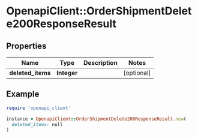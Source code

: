 # OpenapiClient::OrderShipmentDelete200ResponseResult

## Properties

| Name | Type | Description | Notes |
| ---- | ---- | ----------- | ----- |
| **deleted_items** | **Integer** |  | [optional] |

## Example

```ruby
require 'openapi_client'

instance = OpenapiClient::OrderShipmentDelete200ResponseResult.new(
  deleted_items: null
)
```

